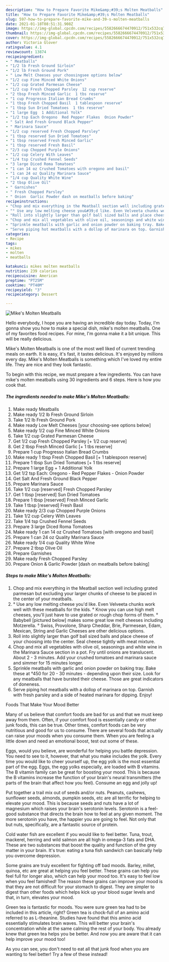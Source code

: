 ```yaml
---
description: "How to Prepare Favorite Mike&amp;#39;s Molten Meatballs"
title: "How to Prepare Favorite Mike&amp;#39;s Molten Meatballs"
slug: 597-how-to-prepare-favorite-mike-and-39-s-molten-meatballs
date: 2021-01-18T08:51:31.908Z
image: https://img-global.cpcdn.com/recipes/5582666674470912/751x532cq70/mikes-molten-meatballs-recipe-main-photo.jpg
thumbnail: https://img-global.cpcdn.com/recipes/5582666674470912/751x532cq70/mikes-molten-meatballs-recipe-main-photo.jpg
cover: https://img-global.cpcdn.com/recipes/5582666674470912/751x532cq70/mikes-molten-meatballs-recipe-main-photo.jpg
author: Victoria Glover
ratingvalue: 4.1
reviewcount: 13874
recipeingredient:
- " Meatballs"
- "1/2 lb Fresh Ground Sirloin"
- "1/2 lb Fresh Ground Pork"
- " Low Melt Cheeses your choosingsee options below"
- "1/2 cup Fine Minced White Onions"
- "1/2 cup Grated Parmesan Cheese"
- "1/2 cup Fresh Chopped Parsley  12 cup reserve"
- "2 tbsp Fresh Minced Garlic  1 tbs reserve"
- "1 cup Progresso Italian Bread Crumbs"
- "1 tbsp Fresh Chopped Basil  1 tablespoon reserve"
- "1 tbsp Sun Dried Tomatoes  1 tbs reserve"
- "1 large Egg  1 Additional Yolk"
- "1/2 tsp Each Oregono  Red Pepper Flakes  Onion Powder"
- " Salt And Fresh Ground Black Pepper"
- " Marinara Sauce"
- "1/2 cup reserved Fresh Chopped Parsley"
- "1 tbsp reserved Sun Dried Tomatoes"
- "1 tbsp reserved Fresh Minced Garlic"
- "1 tbsp reserved Fresh Basil"
- "2/3 cup Chopped Purple Onions"
- "1/2 cup Celery With Leaves"
- "1/4 tsp Crushed Fennel Seeds"
- "3 large Diced Roma Tomatoes"
- "1 can 14 oz Crushed Tomatoes with oregono and basil"
- "1 can 24 oz Quality Marinara Sauce"
- "1/4 cup Quality White Wine"
- "2 tbsp Olive Oil"
- " Garnishes"
- " Fresh Chopped Parsley"
- " Onion  Garlic Powder dash on meatballs before baking"
recipeinstructions:
- "Chop and mix everything in the Meatball section well including grated parmesan but excluding your larger chunks of cheese to be placed in the center of your meatballs."
- "° Use any low melting cheese you&#39;d like. Even Velveeta chunks work well with these meatballs for the kids.                ° Know you can use high melt cheeses, you&#39;ll just have to use grated or rough chop forms of them.                                                                                                                      ° Babybell [pictured below] makes some great low melt cheeses including Motzerella.                                                                           ° Swiss, Provolone, Sharp Cheddar, Brie, Parmesean, Edam, Mexican, String and Garlic Cheeses are other delicious options."
- "Roll into slightly larger than golf ball sized balls and place cheese of your choosing into the center. Seal cheese tightly with meat mixture."
- "Chop and mix all vegetables with olive oil, seasonings and white wine in the Marinara Sauce section in a pot. Fry until onions are translucent. About 2 - 3 minutes. Add your crushed tomatoes and marinara sauce and simmer for 15 minutes longer."
- "Sprinkle meatballs with garlic and onion powder on baking tray. Bake these at °450 for 20 - 30 minutes - depending upon their size. Look for any meatballs that have bursted their cheese. Those are great indicators of doneness."
- "Serve piping hot meatballs with a dollop of marinara on top. Garnish with fresh parsley and a side of heated marinara for dipping. Enjoy!"
categories:
- Recipe
tags:
- mikes
- molten
- meatballs

katakunci: mikes molten meatballs 
nutrition: 239 calories
recipecuisine: American
preptime: "PT25M"
cooktime: "PT40M"
recipeyield: "3"
recipecategory: Dessert

---
```



![Mike&#39;s Molten Meatballs](https://img-global.cpcdn.com/recipes/5582666674470912/751x532cq70/mikes-molten-meatballs-recipe-main-photo.jpg)

Hello everybody, I hope you are having an incredible day today. Today, I'm gonna show you how to make a special dish, mike&#39;s molten meatballs. One of my favorites food recipes. For mine, I'm gonna make it a bit unique. This will be really delicious.

Mike&#39;s Molten Meatballs is one of the most well liked of current trending meals on earth. It is easy, it's fast, it tastes delicious. It's enjoyed by millions every day. Mike&#39;s Molten Meatballs is something which I've loved my entire life. They are nice and they look fantastic.




To begin with this recipe, we must prepare a few ingredients. You can have mike&#39;s molten meatballs using 30 ingredients and 6 steps. Here is how you cook that.

<!--inarticleads1-->

##### The ingredients needed to make Mike&#39;s Molten Meatballs:

1. Make ready  Meatballs
1. Make ready 1/2 lb Fresh Ground Sirloin
1. Take 1/2 lb Fresh Ground Pork
1. Make ready  Low Melt Cheeses [your choosing-see options below]
1. Make ready 1/2 cup Fine Minced White Onions
1. Take 1/2 cup Grated Parmesan Cheese
1. Get 1/2 cup Fresh Chopped Parsley [+ 1/2 cup reserve]
1. Get 2 tbsp Fresh Minced Garlic [+ 1 tbs reserve]
1. Prepare 1 cup Progresso Italian Bread Crumbs
1. Make ready 1 tbsp Fresh Chopped Basil [+ 1 tablespoon reserve]
1. Prepare 1 tbsp Sun Dried Tomatoes [+ 1 tbs reserve]
1. Prepare 1 large Egg + 1 Additional Yolk
1. Get 1/2 tsp Each: Oregono - Red Pepper Flakes - Onion Powder
1. Get  Salt And Fresh Ground Black Pepper
1. Prepare  Marinara Sauce
1. Take 1/2 cup [reserved] Fresh Chopped Parsley
1. Get 1 tbsp [reserved] Sun Dried Tomatoes
1. Prepare 1 tbsp [reserved] Fresh Minced Garlic
1. Take 1 tbsp [reserved] Fresh Basil
1. Make ready 2/3 cup Chopped Purple Onions
1. Take 1/2 cup Celery With Leaves
1. Take 1/4 tsp Crushed Fennel Seeds
1. Prepare 3 large Diced Roma Tomatoes
1. Make ready 1 can 14 oz Crushed Tomatoes [with oregono and basil]
1. Prepare 1 can 24 oz Quality Marinara Sauce
1. Make ready 1/4 cup Quality White Wine
1. Prepare 2 tbsp Olive Oil
1. Prepare  Garnishes
1. Make ready  Fresh Chopped Parsley
1. Prepare  Onion &amp; Garlic Powder [dash on meatballs before baking]




<!--inarticleads2-->

##### Steps to make Mike&#39;s Molten Meatballs:

1. Chop and mix everything in the Meatball section well including grated parmesan but excluding your larger chunks of cheese to be placed in the center of your meatballs.
1. ° Use any low melting cheese you&#39;d like. Even Velveeta chunks work well with these meatballs for the kids.                ° Know you can use high melt cheeses, you&#39;ll just have to use grated or rough chop forms of them.                                                                                                                      ° Babybell [pictured below] makes some great low melt cheeses including Motzerella.                                                                           ° Swiss, Provolone, Sharp Cheddar, Brie, Parmesean, Edam, Mexican, String and Garlic Cheeses are other delicious options.
1. Roll into slightly larger than golf ball sized balls and place cheese of your choosing into the center. Seal cheese tightly with meat mixture.
1. Chop and mix all vegetables with olive oil, seasonings and white wine in the Marinara Sauce section in a pot. Fry until onions are translucent. About 2 - 3 minutes. Add your crushed tomatoes and marinara sauce and simmer for 15 minutes longer.
1. Sprinkle meatballs with garlic and onion powder on baking tray. Bake these at °450 for 20 - 30 minutes - depending upon their size. Look for any meatballs that have bursted their cheese. Those are great indicators of doneness.
1. Serve piping hot meatballs with a dollop of marinara on top. Garnish with fresh parsley and a side of heated marinara for dipping. Enjoy!




Foods That Make Your Mood Better


Many of us believe that comfort foods are bad for us and that we must keep away from them. Often, if your comfort food is essentially candy or other junk foods, this can be true. Other times, comfort foods can be very nutritious and good for us to consume. There are several foods that actually can raise your moods when you consume them. When you are feeling a little down and need an emotional boost, test out some of these.

Eggs, would you believe, are wonderful for helping you battle depression. You need to see to it, however, that what you make includes the yolk. Every time you would like to cheer yourself up, the egg yolk is the most essential part of the egg. Eggs, the egg yolks especially, are loaded with B vitamins. The B vitamin family can be great for boosting your mood. This is because the B vitamins increase the function of your brain's neural transmitters (the parts of the brain that affect how you feel). Consume an egg and jolly up!

Put together a trail mix out of seeds and/or nuts. Peanuts, cashews, sunflower seeds, almonds, pumpkin seeds, etc are all terrific for helping to elevate your mood. This is because seeds and nuts have a lot of magnesium which raises your brain's serotonin levels. Serotonin is a feel-good substance that directs the brain how to feel at any given moment. The more serotonin you have, the happier you are going to feel. Not only that but nuts, specifically, are a fantastic source of protein.

Cold water fish are excellent if you would like to feel better. Tuna, trout, mackerel, herring and wild salmon are all high in omega-3 fats and DHA. These are two substances that boost the quality and function of the grey matter in your brain. It's true: eating a tuna fish sandwich can basically help you overcome depression. 

Some grains are truly excellent for fighting off bad moods. Barley, millet, quinoa, etc are great at helping you feel better. These grains can help you feel full for longer also, which can help your mood too. It's easy to feel low when you feel famished! The reason these grains can improve your mood is that they are not difficult for your stomach to digest. They are simpler to digest than other foods which helps kick up your blood sugar levels and that, in turn, elevates your mood.

Green tea is fantastic for moods. You were sure green tea had to be included in this article, right? Green tea is chock-full of an amino acid referred to as L-theanine. Studies have found that this amino acid essentially stimulates brain waves. This will better your brain's concentration while at the same calming the rest of your body. You already knew that green tea helps you be better. And now you are aware that it can help improve your mood too!

As you can see, you don't need to eat all that junk food when you are wanting to feel better! Try a few of these instead!

